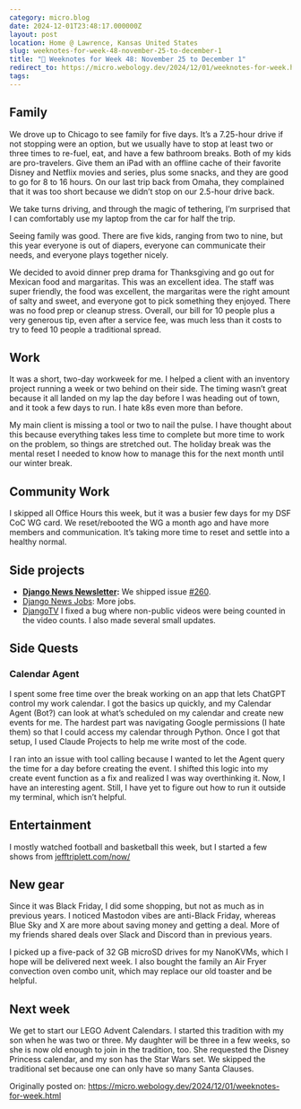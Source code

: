 ```yaml
---
category: micro.blog
date: 2024-12-01T23:48:17.000000Z
layout: post
location: Home @ Lawrence, Kansas United States
slug: weeknotes-for-week-48-november-25-to-december-1
title: "📓 Weeknotes for Week 48: November 25 to December 1"
redirect_to: https://micro.webology.dev/2024/12/01/weeknotes-for-week.html
tags: 
---
```


Family
------

We drove up to Chicago to see family for five days. It’s a 7.25-hour drive if not stopping were an option, but we usually have to stop at least two or three times to re-fuel, eat, and have a few bathroom breaks. Both of my kids are pro-travelers. Give them an iPad with an offline cache of their favorite Disney and Netflix movies and series, plus some snacks, and they are good to go for 8 to 16 hours. On our last trip back from Omaha, they complained that it was too short because we didn’t stop on our 2.5-hour drive back.

We take turns driving, and through the magic of tethering, I’m surprised that I can comfortably use my laptop from the car for half the trip.

Seeing family was good. There are five kids, ranging from two to nine, but this year everyone is out of diapers, everyone can communicate their needs, and everyone plays together nicely.

We decided to avoid dinner prep drama for Thanksgiving and go out for Mexican food and margaritas. This was an excellent idea. The staff was super friendly, the food was excellent, the margaritas were the right amount of salty and sweet, and everyone got to pick something they enjoyed. There was no food prep or cleanup stress. Overall, our bill for 10 people plus a very generous tip, even after a service fee, was much less than it costs to try to feed 10 people a traditional spread.

Work
----

It was a short, two-day workweek for me. I helped a client with an inventory project running a week or two behind on their side. The timing wasn’t great because it all landed on my lap the day before I was heading out of town, and it took a few days to run. I hate k8s even more than before.

My main client is missing a tool or two to nail the pulse. I have thought about this because everything takes less time to complete but more time to work on the problem, so things are stretched out. The holiday break was the mental reset I needed to know how to manage this for the next month until our winter break.

Community Work
--------------

I skipped all Office Hours this week, but it was a busier few days for my DSF CoC WG card. We reset/rebooted the WG a month ago and have more members and communication. It’s taking more time to reset and settle into a healthy normal.

Side projects
-------------

- **[Django News Newsletter](https://django-news.com):** We shipped issue [\#260](https://django-news.com/issues/260#start).
- [Django News Jobs](https://jobs.django-news.com): More jobs.
- [DjangoTV](https://djangotv.com) I fixed a bug where non-public videos were being counted in the video counts. I also made several small updates.

Side Quests
-----------

### Calendar Agent

I spent some free time over the break working on an app that lets ChatGPT control my work calendar. I got the basics up quickly, and my Calendar Agent (Bot?) can look at what’s scheduled on my calendar and create new events for me. The hardest part was navigating Google permissions (I hate them) so that I could access my calendar through Python. Once I got that setup, I used Claude Projects to help me write most of the code.

I ran into an issue with tool calling because I wanted to let the Agent query the time for a day before creating the event. I shifted this logic into my create event function as a fix and realized I was way overthinking it. Now, I have an interesting agent. Still, I have yet to figure out how to run it outside my terminal, which isn’t helpful.

Entertainment
-------------

I mostly watched football and basketball this week, but I started a few shows from [jefftriplett.com/now/](https://jefftriplett.com/now/)

New gear
--------

Since it was Black Friday, I did some shopping, but not as much as in previous years. I noticed Mastodon vibes are anti-Black Friday, whereas Blue Sky and X are more about saving money and getting a deal. More of my friends shared deals over Slack and Discord than in previous years.

I picked up a five-pack of 32 GB microSD drives for my NanoKVMs, which I hope will be delivered next week. I also bought the family an Air Fryer convection oven combo unit, which may replace our old toaster and be helpful.

Next week
---------

We get to start our LEGO Advent Calendars. I started this tradition with my son when he was two or three. My daughter will be three in a few weeks, so she is now old enough to join in the tradition, too. She requested the Disney Princess calendar, and my son has the Star Wars set. We skipped the traditional set because one can only have so many Santa Clauses.

Originally posted on: https://micro.webology.dev/2024/12/01/weeknotes-for-week.html